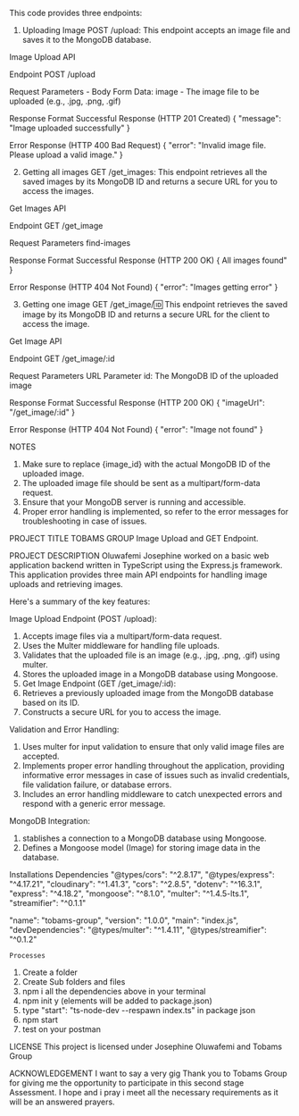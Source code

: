This code provides three endpoints:


1. Uploading Image
POST /upload: This endpoint accepts an image file and saves it to the MongoDB database.

Image Upload API

Endpoint
POST /upload

Request Parameters - Body
Form Data: image - The image file to be uploaded (e.g., .jpg, .png, .gif)

Response Format
Successful Response (HTTP 201 Created)
{
  "message": "Image uploaded successfully"
}

Error Response (HTTP 400 Bad Request)
{
  "error": "Invalid image file. Please upload a valid image."
}




2. Getting all images
GET /get_images: This endpoint retrieves all the saved images by its MongoDB ID and returns a secure URL for you to access the images.

Get Images API

Endpoint
GET /get_image

Request Parameters
find-images

Response Format
Successful Response (HTTP 200 OK)
{
  All images found"
}

Error Response (HTTP 404 Not Found)
{
  "error": "Images getting error"
}




3. Getting one image
GET /get_image/:id: This endpoint retrieves the saved image by its MongoDB ID and returns a secure URL for the client to access the image.

Get Image API

Endpoint
GET /get_image/:id

Request Parameters
URL Parameter
id: The MongoDB ID of the uploaded image

Response Format
Successful Response (HTTP 200 OK)
{
  "imageUrl": "/get_image/:id"
}

Error Response (HTTP 404 Not Found)
{
  "error": "Image not found"
}

NOTES
1. Make sure to replace {image_id} with the actual MongoDB ID of the uploaded image.
2. The uploaded image file should be sent as a multipart/form-data request.
3. Ensure that your MongoDB server is running and accessible.
4. Proper error handling is implemented, so refer to the error messages for troubleshooting in case of issues.




PROJECT TITLE 
TOBAMS GROUP Image Upload and GET Endpoint.




PROJECT DESCRIPTION
Oluwafemi Josephine worked on a basic web application backend written in TypeScript using the Express.js framework. 
This application provides three main API endpoints for handling image uploads and retrieving images. 

Here's a summary of the key features:

Image Upload Endpoint (POST /upload):
1. Accepts image files via a multipart/form-data request.
2. Uses the Multer middleware for handling file uploads.
3. Validates that the uploaded file is an image (e.g., .jpg, .png, .gif) using multer.
4. Stores the uploaded image in a MongoDB database using Mongoose.
5. Get Image Endpoint (GET /get_image/:id):
6. Retrieves a previously uploaded image from the MongoDB database based on its ID.
7. Constructs a secure URL for you to access the image.

Validation and Error Handling:
1. Uses multer for input validation to ensure that only valid image files are accepted.
2. Implements proper error handling throughout the application, providing informative error messages in case of issues such as invalid credentials, file validation failure, or database errors.
3. Includes an error handling middleware to catch unexpected errors and respond with a generic error message.



MongoDB Integration:
1. stablishes a connection to a MongoDB database using Mongoose.
2. Defines a Mongoose model (Image) for storing image data in the database.



Installations 
Dependencies 
 "@types/cors": "^2.8.17",
    "@types/express": "^4.17.21",
    "cloudinary": "^1.41.3",
    "cors": "^2.8.5",
    "dotenv": "^16.3.1",
    "express": "^4.18.2",
    "mongoose": "^8.1.0",
    "multer": "^1.4.5-lts.1",
    "streamifier": "^0.1.1"
  
  "name": "tobams-group",
  "version": "1.0.0",
  "main": "index.js",
  "devDependencies": 
    "@types/multer": "^1.4.11",
    "@types/streamifier": "^0.1.2"

    Processes
   1. Create a folder 
   2. Create Sub folders and files 
   3. npm i all the dependencies above in your terminal
   4. npm init y (elements will be added to package.json)
   5. type  "start": "ts-node-dev --respawn index.ts" in package json
   6. npm start
   7. test on your postman



LICENSE 
This project is licensed under Josephine Oluwafemi and Tobams Group 



ACKNOWLEDGEMENT 
I want to say a very gig Thank you to Tobams Group for giving me the opportunity to participate in this second stage Assessment. 
I hope and i pray i meet all the necessary requirements as it will be an answered prayers. 





